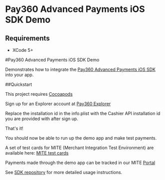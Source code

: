 # Pay360 Advanced Payments iOS SDK Demo

## Requirements

* XCode 5+  

#Pay360 Advanced Payments iOS SDK Demo

Demonstrates how to integrate the [Pay360 Advanced Payments iOS SDK](https://github.com/pay360/mobilesdk-ios) into your app.

##Quickstart

This project requires [Cocoapods](https://cocoapods.org)

Sign up for an Explorer account at [Pay360 Explorer](http://docs.pay360.com/explorer-account/)

Replace the installation id in the info.plist with the Cashier API installation id you are provided with after sign up.

That's it! 

You should now be able to run up the demo app and make test payments.

A set of test cards for MITE (Merchant Integration Test Environment) are available here:
[MITE test cards](http://docs.pay360.com/test_card_numbers/)

Payments made through the demo app can be tracked in our MITE [Portal](https://portal.mite.pay360.com/)

See [SDK repository](https://github.com/) for more detailed usage instructions.